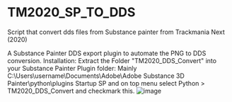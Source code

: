 # TM2020_SP_TO_DDS
Script that convert dds files from Substance painter from  Trackmania Next (2020)

A Substance Painter DDS export plugin to automate the PNG to DDS conversion.
Installation:
Extract the Folder "TM2020_DDS_Convert" into your Substance Painter Plugin folder:
Mainly
C:\Users\username\Documents\Adobe\Adobe Substance 3D Painter\python\plugins
Startup SP and on top menu select Python  >  TM2020_DDS_Convert and checkmark this.
![image](https://github.com/user-attachments/assets/06a21923-9cf1-41c5-b4df-5afc1d62612e)


